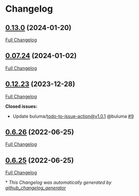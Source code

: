 # Changelog

## [0.13.0](https://github.com/buluma/ansible-role-stratis/tree/0.13.0) (2024-01-20)

[Full Changelog](https://github.com/buluma/ansible-role-stratis/compare/0.07.24...0.13.0)

## [0.07.24](https://github.com/buluma/ansible-role-stratis/tree/0.07.24) (2024-01-02)

[Full Changelog](https://github.com/buluma/ansible-role-stratis/compare/0.12.23...0.07.24)

## [0.12.23](https://github.com/buluma/ansible-role-stratis/tree/0.12.23) (2023-12-28)

[Full Changelog](https://github.com/buluma/ansible-role-stratis/compare/0.6.26...0.12.23)

**Closed issues:**

- Update buluma/todo-to-issue-action@v1.0.1 @buluma [\#9](https://github.com/buluma/ansible-role-stratis/issues/9)

## [0.6.26](https://github.com/buluma/ansible-role-stratis/tree/0.6.26) (2022-06-25)

[Full Changelog](https://github.com/buluma/ansible-role-stratis/compare/0.6.25...0.6.26)

## [0.6.25](https://github.com/buluma/ansible-role-stratis/tree/0.6.25) (2022-06-25)

[Full Changelog](https://github.com/buluma/ansible-role-stratis/compare/24569f018ebdc4519c31f947478bf369e0305c1c...0.6.25)



\* *This Changelog was automatically generated by [github_changelog_generator](https://github.com/github-changelog-generator/github-changelog-generator)*
